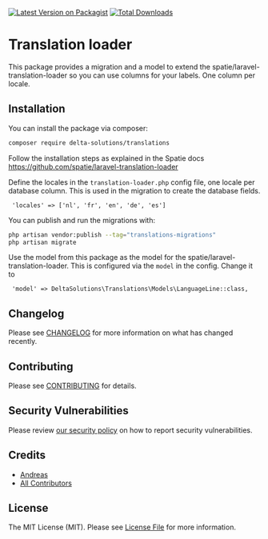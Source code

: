 [![Latest Version on Packagist](https://img.shields.io/packagist/v/delta-solutions/translations.svg?style=flat-square)](https://packagist.org/packages/delta-solutions/translations)
[![Total Downloads](https://img.shields.io/packagist/dt/delta-solutions/translations.svg?style=flat-square)](https://packagist.org/packages/delta-solutions/translations)

# Translation loader

This package provides a migration and a model to extend the spatie/laravel-translation-loader so you can use columns for your labels.  One column per locale.


## Installation

You can install the package via composer:

```bash
composer require delta-solutions/translations
```

Follow the installation steps as explained in the Spatie docs https://github.com/spatie/laravel-translation-loader

Define the locales in the `translation-loader.php` config file, one locale per database column.  This is used in the migration to create the database fields.

```
 'locales' => ['nl', 'fr', 'en', 'de', 'es']   
```

You can publish and run the migrations with:

```bash
php artisan vendor:publish --tag="translations-migrations"
php artisan migrate
```

Use the model from this package as the model for the spatie/laravel-translation-loader. This is configured via the `model` in the config. Change it to

```
 'model' => DeltaSolutions\Translations\Models\LanguageLine::class,
```

## Changelog

Please see [CHANGELOG](CHANGELOG.md) for more information on what has changed recently.

## Contributing

Please see [CONTRIBUTING](CONTRIBUTING.md) for details.

## Security Vulnerabilities

Please review [our security policy](../../security/policy) on how to report security vulnerabilities.

## Credits

- [Andreas](https://github.com/Delta-Solutions)
- [All Contributors](../../contributors)

## License

The MIT License (MIT). Please see [License File](LICENSE.md) for more information.
